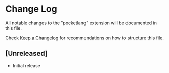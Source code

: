 # Change Log

All notable changes to the "pocketlang" extension will be documented in this file.

Check [Keep a Changelog](http://keepachangelog.com/) for recommendations on how to structure this file.

## [Unreleased]

- Initial release